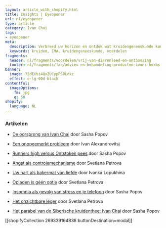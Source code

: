 ```yaml
---
layout: article_with_shopify.html
title: Insights | Eyeopener
url: nl/eyeopener
type: article
category: Ivan Chai
tags:
- eyeopener
meta:
  description: Verbreed uw horizon en ontdek wat kruidengeneeskunde kan betekenen in het dagelijks leven. Veilig en effectief op langere termijn en tevens vrij van dierenleed en chemicaliën. Benieuwd naar de inzichten?
  keywords: kruiden, EMA, kruidengeneeskunde, voordelen
fragments:
  header: nl/fragments/voordelen/vrij-van-dierenleed-en-ontbossing
  footer: nl/fragments/faq/advies-en-behandeling-producten-ivans-herbs
banner:
  image: 75dEUbi4QxZUCypPS0Ldkz
  effect: o-lg-60d-black
contentful:
  imageOptions:
    fm: jpg
    q: 50
shopify:
  language: NL
---
```


### Artikelen

* [De oorsprong van Ivan Chai](/nl/articles/ivanchai/de-oorsprong-van-ivan-chai/) door Sasha Popov

* [Een onopgemerkt probleem](/nl/articles/prostaat/prostaatkanker/een-onopgemerkt-probleem/) door Ivan Alexandrovitsj

* [Runners high versus Ontstoken pees](/nl/articles/peesontsteking/runners-high-versus-ontstoken-pees) door Sasha Popov

* [Angst als controlemechanisme](/nl/articles/angst/angst-als-controlemechanisme/) door Svetlana Petrova

* [Uw hart als bakermat van liefde](/nl/articles/hart-en-vaatziekten/uw-hart-als-bakermat-van-liefde/) door Ivanka Lopukhina

* [Opladen is géén optie](/nl/articles/burnout/opladen-is-geen-optie/) door Svetlana Petrova

* [Insomnia als gevolg van stress en je telefoon](/nl/articles/slaapproblemen/insomnia-als-gevolg-van-stress-en-je-telefoon/) door Sasha Popov

* [Het onzichtbare leger](/nl/articles/infecties/het-onzichtbare-leger/) door Svetlana Petrova

* [Het parabel van de Siberische kruidenthee: Ivan Chai](/nl/identity/het-parabel-van-de-siberische-kruidenthee/) door Sasha Popov

[[shopifyCollection 269339164838 buttonDestination=modal]]
